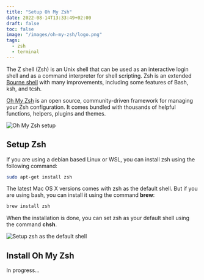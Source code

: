 ```yaml
---
title: "Setup Oh My Zsh"
date: 2022-08-14T13:33:49+02:00
draft: false
toc: false
image: "/images/oh-my-zsh/logo.png"
tags:
  - zsh
  - terminal
---
```

The Z shell (Zsh) is an Unix shell that can be used as an interactive login shell and as a command interpreter for shell scripting. Zsh is an extended [Bourne shell](https://en.wikipedia.org/wiki/Bourne_shell) with many improvements, including some features of Bash, ksh, and tcsh.

[Oh My Zsh](https://ohmyz.sh/) is an open source, community-driven framework for managing your Zsh configuration. It comes bundled with thousands of helpful functions, helpers, plugins and themes.

![Oh My Zsh setup](/images/oh-my-zsh/my-setup.png)

## Setup Zsh

If you are using a debian based Linux or WSL, you can install zsh using the following command:

```bash
sudo apt-get install zsh
```

The latest Mac OS X versions comes with zsh as the default shell. But if you are using bash, you can install it using the command **brew**:

```bash
brew install zsh
```

When the installation is done, you can set zsh as your default shell using the command **chsh**.

![Setup zsh as the default shell](/images/oh-my-zsh/change-to-zsh-on-mac.png#center)

## Install Oh My Zsh

In progress...